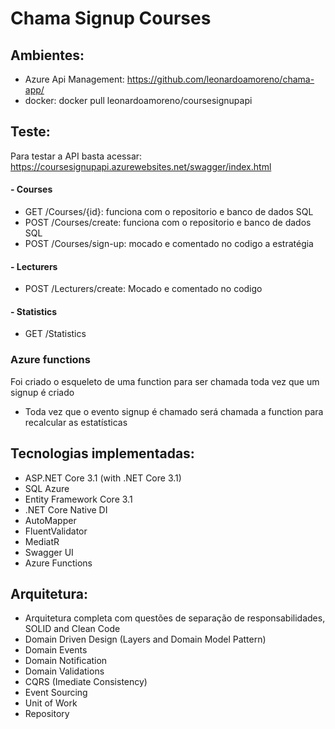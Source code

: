 # Chama Signup Courses

## Ambientes:

- Azure Api Management: https://github.com/leonardoamoreno/chama-app/
- docker: docker pull leonardoamoreno/coursesignupapi

## Teste:

Para testar a API basta acessar: https://coursesignupapi.azurewebsites.net/swagger/index.html

#### - Courses
- GET /Courses/{id}: funciona com o repositorio e banco de dados SQL
- POST /Courses/create: funciona com o repositorio e banco de dados SQL
- POST /Courses/sign-up: mocado e comentado no codigo a estratégia

#### - Lecturers

- POST /Lecturers/create: Mocado e comentado no codigo

#### - Statistics

- GET /Statistics

### Azure functions

Foi criado o esqueleto de uma function para ser chamada toda vez que um signup é criado
- Toda vez que o evento signup é chamado será chamada a function para recalcular as estatísticas

## Tecnologias implementadas:

- ASP.NET Core 3.1 (with .NET Core 3.1) 
- SQL Azure
- Entity Framework Core 3.1
- .NET Core Native DI
- AutoMapper
- FluentValidator
- MediatR
- Swagger UI 
- Azure Functions

## Arquitetura:

- Arquitetura completa com questões de separação de responsabilidades, SOLID and Clean Code
- Domain Driven Design (Layers and Domain Model Pattern)
- Domain Events
- Domain Notification
- Domain Validations
- CQRS (Imediate Consistency)
- Event Sourcing
- Unit of Work
- Repository
